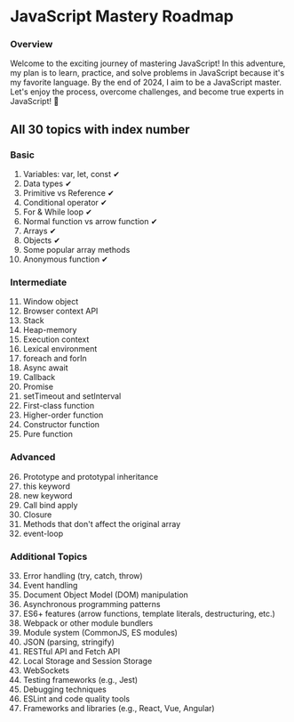 # JavaScript Mastery Roadmap

### Overview

Welcome to the exciting journey of mastering JavaScript! In this adventure, my plan is to learn, practice, and solve problems in JavaScript because it's my favorite language. By the end of 2024, I aim to be a JavaScript master. Let's enjoy the process, overcome challenges, and become true experts in JavaScript! 🚀

## All 30 topics with index number

### Basic

1. Variables: var, let, const ✔
2. Data types ✔
3. Primitive vs Reference ✔
4. Conditional operator ✔
5. For & While loop ✔
6. Normal function vs arrow function ✔
7. Arrays ✔
8. Objects ✔
9. Some popular array methods  
10. Anonymous function ✔

### Intermediate

11. Window object
12. Browser context API
13. Stack
14. Heap-memory
15. Execution context
16. Lexical environment
17. foreach and forIn
18. Async await
19. Callback
20. Promise
21. setTimeout and setInterval
22. First-class function
23. Higher-order function
24. Constructor function
25. Pure function

### Advanced

26. Prototype and prototypal inheritance
27. this keyword
28. new keyword
29. Call bind apply
30. Closure
31. Methods that don't affect the original array
32. event-loop

### Additional Topics

33. Error handling (try, catch, throw)
34. Event handling
35. Document Object Model (DOM) manipulation
36. Asynchronous programming patterns
37. ES6+ features (arrow functions, template literals, destructuring, etc.)
38. Webpack or other module bundlers
39. Module system (CommonJS, ES modules)
40. JSON (parsing, stringify)
41. RESTful API and Fetch API
42. Local Storage and Session Storage
43. WebSockets
44. Testing frameworks (e.g., Jest)
45. Debugging techniques
46. ESLint and code quality tools
47. Frameworks and libraries (e.g., React, Vue, Angular)
